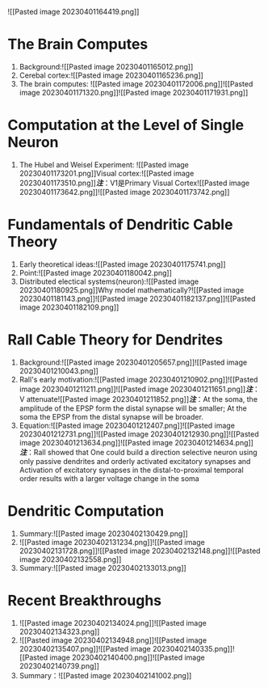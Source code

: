 ![[Pasted image 20230401164419.png]]
# The Brain Computes
1. Background:![[Pasted image 20230401165012.png]]
2. Cerebal cortex:![[Pasted image 20230401165236.png]]
3. The brain computes: ![[Pasted image 20230401172006.png]]![[Pasted image 20230401171320.png]]![[Pasted image 20230401171931.png]]
# Computation at the Level of Single Neuron
1. The Hubel and Weisel Experiment: ![[Pasted image 20230401173201.png]]Visual cortex:![[Pasted image 20230401173510.png]]***注***：V1是Primary Visual Cortex![[Pasted image 20230401173642.png]]![[Pasted image 20230401173742.png]]
# Fundamentals of Dendritic Cable Theory
1. Early theoretical ideas:![[Pasted image 20230401175741.png]]
2. Point:![[Pasted image 20230401180042.png]]
3. Distributed electical systems(neuron):![[Pasted image 20230401180925.png]]Why model mathematically?![[Pasted image 20230401181143.png]]![[Pasted image 20230401182137.png]]![[Pasted image 20230401182109.png]]
# Rall Cable Theory for Dendrites
1. Background:![[Pasted image 20230401205657.png]]![[Pasted image 20230401210043.png]]
2. Rall's early motivation:![[Pasted image 20230401210902.png]]![[Pasted image 20230401211211.png]]![[Pasted image 20230401211651.png]]***注***：V attenuate![[Pasted image 20230401211852.png]]***注***：At the soma, the amplitude of the EPSP form the distal synapse will be smaller; At the soma the EPSP from the distal synapse will be broader.
3. Equation:![[Pasted image 20230401212407.png]]![[Pasted image 20230401212731.png]]![[Pasted image 20230401212930.png]]![[Pasted image 20230401213634.png]]![[Pasted image 20230401214634.png]]***注***：Rall showed that One could build a direction selective neuron using only passive dendrites and orderly activated excitatory synapses and Activation of excitatory synapses in the distal-to-proximal temporal order results with a larger voltage change in the soma
# Dendritic Computation
1. Summary:![[Pasted image 20230402130429.png]]
2. ![[Pasted image 20230402131234.png]]![[Pasted image 20230402131728.png]]![[Pasted image 20230402132148.png]]![[Pasted image 20230402132558.png]]
3. Summary:![[Pasted image 20230402133013.png]]
# Recent Breakthroughs
1. ![[Pasted image 20230402134024.png]]![[Pasted image 20230402134323.png]]
2. ![[Pasted image 20230402134948.png]]![[Pasted image 20230402135407.png]]![[Pasted image 20230402140335.png]]![[Pasted image 20230402140400.png]]![[Pasted image 20230402140739.png]]
3. Summary：![[Pasted image 20230402141002.png]]
